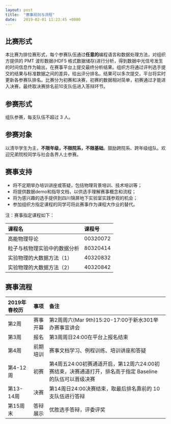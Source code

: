 ```yaml
---
layout: post
title:  "赛事规则与流程"
date:   2019-02-01 11:23:45 +0800
---
```


## 比赛形式

本比赛为排位赛形式，每个参赛队伍通过**任意的**编程语言和数据处理方法，对组织方提供的 PMT 波形数据(HDF5 格式数据储存)进行分析，得到数据中光信号发生的时间信息作为输出，在赛事平台上提交最终分析结果。组织方将通过评判选手提交的结果与标准数据之间的差异，给出评分排名。结果可以多次提交，平台将实时更新各参赛队排名。比赛分为初赛和决赛，初赛的数据相对简单，初赛通过才能进入决赛，最终取决赛排名前10支队伍进入答辩环节。

## 参赛形式

组队参赛，每支队伍不超过 3 人。

## 参赛对象
  
以清华学生为主，**不限年级，不限院系，不限基础**。鼓励跨院系、跨年级组队。欢迎兄弟院校同学与社会各界人士参赛。

## 赛事支持

* 将不定期举办培训讲座或答疑，包括物理背景培训、技术培训等；
* 将提供数据demo和指导文档，以供选手理解赛事概念和流程；
* 将为感兴趣的选手提供到四川锦屏地下实验室实践参观的机会；
* 参加组织方指定课程的同学可将此赛事作为课程大作业的替代。

注：赛事指定课程如下：

| 课程名                       | 课程号   |
|:-----------------------------|:---------|
| 高能物理导论                 | 00320072 |
| 粒子与核物理实验中的数据分析 | 80320414 |
| 实验物理的大数据方法（1） | 40320832 |
| 实验物理的大数据方法（2） | 40320842 |

## 赛事流程

| 2019年春校历 | 事项          | 备注                                                                                          |
| :---------   | :------------ | :-------------------------------------------------------------------------------------        |
| 第2周        | 赛事开幕      | 第2周周六(Mar 9th)15:20-17:00于新水301举办赛事宣讲会                                          |
| 第3周        | 报名          | 第3周周日24:00在平台上报名结束                                                                |
| 第4周        | 前期培训      | 赛事文档学习、例程训练、培训讲座和答疑                                                        |
| 第4-12周     | 初赛          | 第4周五24:00初赛通道开启，第12周六24:00初赛结束，决赛通道打开，排名高于指定 Baseline 的队伍可以晋级决赛 |
| 第13-14周    | 决赛          | 第14周日24:00决赛结束，取最后排名靠前的 10 支队伍进行答辩                                     |
| 第15周末     | 答辩展示      | 优胜选手答辩，评委评奖                                                                        |
